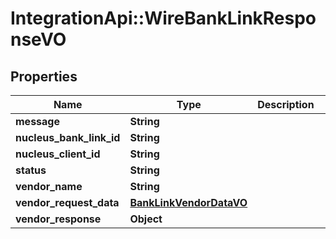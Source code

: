 # IntegrationApi::WireBankLinkResponseVO

## Properties
Name | Type | Description | Notes
------------ | ------------- | ------------- | -------------
**message** | **String** |  | [optional] 
**nucleus_bank_link_id** | **String** |  | [optional] 
**nucleus_client_id** | **String** |  | [optional] 
**status** | **String** |  | [optional] 
**vendor_name** | **String** |  | [optional] 
**vendor_request_data** | [**BankLinkVendorDataVO**](BankLinkVendorDataVO.md) |  | [optional] 
**vendor_response** | **Object** |  | [optional] 


